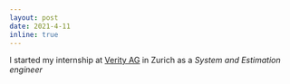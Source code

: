 ```yaml
---
layout: post
date: 2021-4-11
inline: true
---
```


I started my internship at <a href="https://verity.net/">Verity AG</a> in Zurich as a <i>System and Estimation engineer</i>